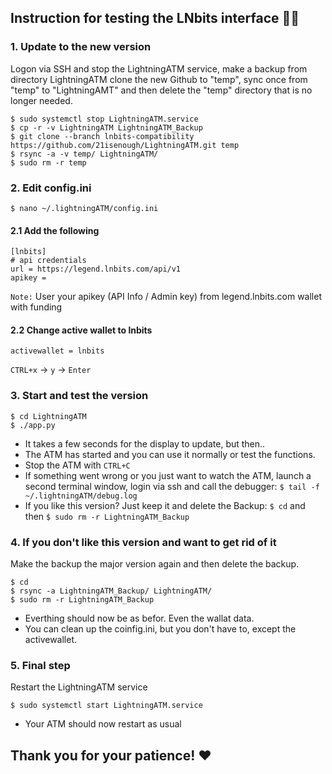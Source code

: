 ## Instruction for testing the LNbits interface 📜🧐

### 1. Update to the new version

Logon via SSH and stop the LightningATM service, make a backup from directory LightningATM clone the new Github to "temp", sync once from "temp" to "LightningAMT" and then delete the "temp" directory that is no longer needed.

    $ sudo systemctl stop LightningATM.service
    $ cp -r -v LightningATM LightningATM_Backup
    $ git clone --branch lnbits-compatibility https://github.com/21isenough/LightningATM.git temp
    $ rsync -a -v temp/ LightningATM/
    $ sudo rm -r temp
    
### 2. Edit config.ini

    $ nano ~/.lightningATM/config.ini

#### 2.1 Add the following

    [lnbits]
    # api credentials
    url = https://legend.lnbits.com/api/v1
    apikey = 

`Note:` User your apikey (API Info / Admin key) from legend.lnbits.com wallet with funding 

#### 2.2 Change active wallet to lnbits

    activewallet = lnbits
    
`CTRL+x` -> `y` -> `Enter`
   
### 3. Start and test the version

    $ cd LightningATM
    $ ./app.py

- It takes a few seconds for the display to update, but then..
- The ATM has started and you can use it normally or test the functions.
- Stop the ATM with `CTRL+C`
- If something went wrong or you just want to watch the ATM, launch a second terminal window, login via ssh and call the debugger: `$ tail -f ~/.lightningATM/debug.log`
- If you like this version? Just keep it and delete the Backup: `$ cd` and then `$ sudo rm -r LightningATM_Backup`

### 4. If you don't like this version and want to get rid of it 

Make the backup the major version again and then delete the backup.

    $ cd
    $ rsync -a LightningATM_Backup/ LightningATM/
    $ sudo rm -r LightningATM_Backup

- Everthing should now be as befor. Even the wallat data.
- You can clean up the coinfig.ini, but you don't have to, except the activewallet.

### 5. Final step

Restart the LightningATM service

    $ sudo systemctl start LightningATM.service

- Your ATM should now restart as usual

## Thank you for your patience! ❤
